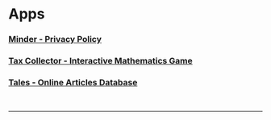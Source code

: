 # Apps

### [Minder - Privacy Policy](http://wattholm.github.io/apps/minder/privacy)

### [Tax Collector - Interactive Mathematics Game](https://thetaxcollector.herokuapp.com)

### [Tales - Online Articles Database](https://tales-from-a-mongo-db.herokuapp.com)

&nbsp;
&nbsp;
&nbsp;

____________________________
